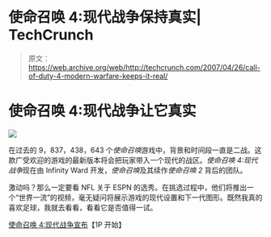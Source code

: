 # 使命召唤 4:现代战争保持真实| TechCrunch

> 原文：<https://web.archive.org/web/http://techcrunch.com/2007/04/26/call-of-duty-4-modern-warfare-keeps-it-real/>

# 使命召唤 4:现代战争让它真实

![](img/75d537fcda87fe32d7be866d556af8c6.png)

在过去的 9，837，438，643 个*使命召唤*游戏中，背景和时间段一直是二战。这款广受欢迎的游戏的最新版本将会把玩家带入一个现代的战区。*使命召唤 4:现代战争*现在由 Infinity Ward 开发，*使命召唤*及其续作*使命召唤 2* 背后的团队。

激动吗？那么一定要看 NFL 关于 ESPN 的选秀。在挑选过程中，他们将推出一个“世界一流”的视频，毫无疑问将展示游戏的现代设置和下一代图形。既然我真的喜欢足球，我就去看看，看看它是否值得一试。

[使命召唤 4:现代战争宣布](https://web.archive.org/web/20130628181813/http://www.1pstart.com/call-of-duty-4-modern-warfare-announced/)【1P 开始】